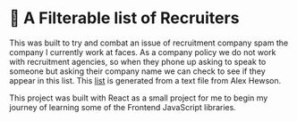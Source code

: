 # :poop: A Filterable list of Recruiters

This was built to try and combat an issue of recruitment company spam the company I currently work at faces. As a company policy we do not work with recruitment agencies, so when they phone up asking to speak to someone but asking their company name we can check to see if they appear in this list. This [list](https://github.com/alexmbird/uk-it-recruiter-domains) is generated from a text file from Alex Hewson.

This project was built with React as a small project for me to begin my journey of learning some of the Frontend JavaScript libraries.